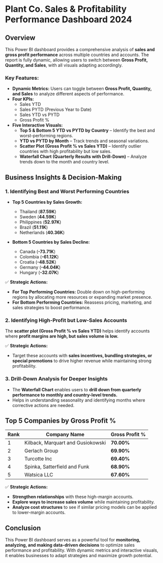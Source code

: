 # **Plant Co. Sales & Profitability Performance Dashboard 2024**

## **Overview**
This Power BI dashboard provides a comprehensive analysis of **sales and gross profit performance** across multiple countries and accounts. The report is fully dynamic, allowing users to switch between **Gross Profit, Quantity, and Sales**, with all visuals adapting accordingly.

### **Key Features:**
- **Dynamic Metrics:** Users can toggle between **Gross Profit, Quantity, and Sales** to analyze different aspects of performance.
- **Four KPIs:**
  - Sales YTD
  - Sales PYTD (Previous Year to Date)
  - Sales YTD vs PYTD
  - Gross Profit %
- **Five Interactive Visuals:**
  - **Top 5 & Bottom 5 YTD vs PYTD by Country** – Identify the best and worst-performing regions.
  - **YTD vs PYTD by Month** – Track trends and seasonal variations.
  - **Scatter Plot (Gross Profit % vs Sales YTD)** – Identify outlier countries with high profitability but low sales.
  - **Waterfall Chart (Quarterly Results with Drill-Down)** – Analyze trends down to the month and country level.

## **Business Insights & Decision-Making**

### **1. Identifying Best and Worst Performing Countries**
- **Top 5 Countries by Sales Growth:**
  - Thailand (**87.59K**)
  - Sweden (**44.59K**)
  - Philippines (**52.97K**)
  - Brazil (**51.11K**)
  - Netherlands (**40.36K**)

- **Bottom 5 Countries by Sales Decline:**
  - Canada (**-73.71K**)
  - Colombia (**-61.12K**)
  - Croatia (**-48.52K**)
  - Germany (**-44.04K**)
  - Hungary (**-32.07K**)

✅ **Strategic Actions:**
- **For Top Performing Countries:** Double down on high-performing regions by allocating more resources or expanding market presence.
- **For Bottom Performing Countries:** Reassess pricing, marketing, and sales strategies to boost performance.

### **2. Identifying High-Profit but Low-Sales Accounts**
The **scatter plot (Gross Profit % vs Sales YTD)** helps identify accounts where **profit margins are high, but sales volume is low.**

✅ **Strategic Actions:**
- Target these accounts with **sales incentives, bundling strategies, or special promotions** to drive higher revenue while maintaining strong profitability.

### **3. Drill-Down Analysis for Deeper Insights**
- The **Waterfall Chart** enables users to **drill down from quarterly performance to monthly and country-level trends.**
- Helps in understanding seasonality and identifying months where corrective actions are needed.

## **Top 5 Companies by Gross Profit %**

| Rank | Company Name | Gross Profit % |
|------|-------------|---------------|
| 1    | Kilback, Marquart and Gusiokowski | **70.00%** |
| 2    | Gerlach Group | **69.90%** |
| 3    | Turcotte Inc | **69.40%** |
| 4    | Spinka, Satterfield and Funk | **68.90%** |
| 5    | Watsica LLC | **67.60%** |

✅ **Strategic Actions:**
- **Strengthen relationships** with these high-margin accounts.
- **Explore ways to increase sales volume** while maintaining profitability.
- **Analyze cost structures** to see if similar pricing models can be applied to lower-margin accounts.

## **Conclusion**
This Power BI dashboard serves as a powerful tool for **monitoring, analyzing, and making data-driven decisions** to optimize sales performance and profitability. With dynamic metrics and interactive visuals, it enables businesses to adapt strategies and maximize growth potential.
